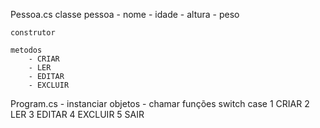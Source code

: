 Pessoa.cs
    classe pessoa
        - nome
        - idade
        - altura
        - peso

    construtor
    
    metodos
        - CRIAR
        - LER
        - EDITAR
        - EXCLUIR 

Program.cs
    - instanciar objetos
    - chamar funções
        switch case
        1 CRIAR
        2 LER
        3 EDITAR
        4 EXCLUIR
        5 SAIR 

